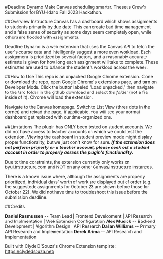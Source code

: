 <!-- ![](./docs/Thumbnail.png)

# Chrome Extension Template
A Chrome Extension created using a template.

## What does this include? 
### Override Chrome's new tab

![](./docs/newtab.gif)

This extension will automatically override the new tab page. A single extension is limited to overriding only one of the three possible pages.

```json
"chrome_url_overrides" : {
    "newtab": "newtab.html"
},
```

Just delete the above block from the `manifest.json` file to remove the entry point of this functionality. If you want to remove all references to this code, you'll also have to delete files from folder and references from webpack.

### Options page

![](./docs/options.gif)

This extension supports the use of an options page. 

```json
"options_page": "options.html",
```

Just delete the above block from the `manifest.json` file to remove the entry point of this functionality. If you want to remove all references to this code, you'll also have to delete files from folder and references from webpack.

### Action and popup

![](./docs/popup.gif)

An action is an icon that shows up in the toolbar. This extension will also show an action icon in the toolbar. This extension also supports the use of a popup window, which is a special window after the user clicks the action icon. It also registers a keyboard shortcut to open this action popup. 

```json
"action": {
    "default_popup": "popup.html",
    "default_title": "Open template popup"
},
"commands": {
    "_execute_action": {
        "suggested_key": {
            "default": "Alt + Shift + L"
        }
    }
}
```

Just delete the above block from the `manifest.json` file to remove the entry point of this functionality. If you want to remove all references to this code, you'll also have to delete files from folder and references from webpack.

### Content script

![](./docs/contentscript.gif)

This extension injects a content scripts into a website that matches the github.com domain. At this stage, it only prints a value to the console, but you can build on top of that pretty easily. 

```json
"content_scripts": [{
    "matches": ["*://github.com/*"],
    "js": ["content_scripts.js"]
}],
```

Just delete the above block from the `manifest.json` file to remove the entry point of this functionality. If you want to remove all references to this code, you'll also have to delete files from folder and references from webpack.

### A background script

![](./docs/background.gif)

This extension also comes baked in with a background script. This only listens for a single event at the moment and redirects the user to my website, but you should be able to build on top of this pretty easily.

```json
"background": {
    "service_worker": "background.js"
},
```

Just delete the above block from the `manifest.json` file to remove the entry point of this functionality. If you want to remove all references to this code, you'll also have to delete files from folder and references from webpack.

### Custom keyboard commands

![](./docs/badge.gif)

This extension also comes baked in with two keyboard commands that will set different badges to the action icon. The background script contains the event listeners for this. This functionality is only provided for demo purpose only. 

```json
"commands": {
    "turn-on": {
        "suggested_key": {
            "default": "Alt + Shift + M"
        },
        "description": "Adds an ON badge to the action icon."
    },
    "turn-off": {
        "suggested_key": {
            "default": "Alt + Shift + N"
        },
        "description": "Adds an OFF badge to the action icon."
    }
}
```

Just delete the above block from the `manifest.json` file to remove the entry point of this functionality. If you want to remove all references to this code, you'll also have to delete files from folder and references from webpack.

### Omnibox

![](./docs/omnibox.gif)

This extension support the omnibox feature which can be triggered by typing in `@@` in the omnibox, i.e., Chrome's address bar. An event is added in the background script which will take the text value and open up 3 tabs to social media sites with the text value as the usernames. The background script contains the event listeners for this. 

```json
"omnibox": { 
    "keyword" : "@@" 
},  
```

Just delete the above block from the `manifest.json` file to remove the entry point of this functionality. If you want to remove all references to this code, you'll also have to delete files from folder and references from webpack.

### Permissions

![](./docs/storagepermissions.gif)

This repo uses the `chrome.storage.sync` API to demonstrate a simple get and set of a storage value. To be able to use Chrome storage, we need to add it to the permissions list like the snippet below. 

```json
"permissions": [
    "storage"
],
```

Just delete the above block from the `manifest.json` file to remove the permissions and also all references to storage. 

## Building and testing it locally
Run `npm run build:prod` first to produce production ready files in the `dist` folder. Follow [these instructions](https://superuser.com/a/247654) to install this extension locally. Use the generated `dist` folder as the folder containing the extensions code to load. Once installed, the extension will take effect and you should be able to spot all the changes.

For front-end changes, like implementing UI updates on the options page, for example, after following the steps above, you could run `npm run build` and that will start webpack. Webpack will monitor for any changes to the code base, compile the changes and the next time you refresh the options page, you should see your new updates.

## Automatic build and deployment
This repository includes a GitHub Workflow file which will build the solution, run tests and test coverage and also publish the extension to the Chrome Web Store.

You will need to add 4 secrets to your GitHub repository and the names should match the names the snippet below. Example, you should have a secret named `CHROME_REFRESH_TOKEN` in your GitHub repo for your Workflow file to have access to this. 

```yaml
refresh-token: ${{ secrets.CHROME_REFRESH_TOKEN }}
client-id: ${{ secrets.CHROME_CLIENT_ID }}
client-secret: ${{ secrets.CHROME_CLIENT_SECRET }}
file-name: './extension.zip'
app-id: ${{ secrets.CHROME_APP_ID }}
```

The values for `CHROME_REFRESH_TOKEN`, `CHROME_CLIENT_ID` and `CHROME_CLIENT_SECRET` can be retrieved by following [this guide](https://github.com/ClydeDz/google-api-keys-docs/blob/main/How%20to%20generate%20Google%20API%20keys.md). 

To obtain the `CHROME_APP_ID`, you'll need to upload a version of your Chrome extension to the Chrome Web Store Developer Dashboard. This will create a draft version of your extension and generate an ID for you. Each extension gets a unique ID. 

## Design assets
This repo has boilerplate icons and images which you'd want to replace with something apt to the extension you're building. Duplicate my [Figma Chrome extension template](https://www.figma.com/community/file/1127061326249481158) to get started with your design requirements for your Chrome extension.

## Credits
Developed by [Clyde D'Souza](https://clydedsouza.net/) -->

#Deadline Dynamo
Make Canvas scheduling smarter.
Theseus Crew's Submission for BYU-Idaho Fall 2023 Hackathon.

##Overview
Instructure Canvas has a dashboard which shows assignments to students primarily by due date. This can create bad time management and a false sense of security as some days seem completely open, while others are flooded with assignments.

Deadline Dynamo is a web extension that uses the Canvas API to fetch the user's course data and intelligently suggest a more even workload. Each assignment is prioritized by several factors, and a reasonably accurate estimate is given for how long each assignment will take to complete. These estimates are used to balance the student's workload across the week.

##How to Use
This repo is an unpacked Google Chrome extension. Clone or download the repo, open Google Chrome's extensions page, and turn on Developer Mode. Click the button labeled "Load unpacked," then navigate to the /src folder in the github download and select *the folder* (not a file inside of it). Chrome will load the extension.

Navigate to the Canvas homepage. Switch to List View (three dots in the corner) and reload the page, if applicable. You will see your normal dashboard get replaced with our time-organized one.

##Limitations
The plugin has ONLY been tested on student accounts. We did not have access to teacher accounts on which we could test the extension. Viewing the dashboard in student preview mode might display proper functionality, but we just don't know for sure. ***If the extension does not perform properly on a teacher account, please seek out a student account in order to properly assess the plugin's functionality.***

Due to time constraints, the extension currently only works on byui.instructure.com and NOT on any other Canvas/Instructure instances.

There is a known issue where, although the assignments are properly prioritized, individual days' worth of work are displayed out of order (e.g. the suggestede assignments for October 23 are shown before those for October 22). We did not have time to troubleshoot this issue before the submission deadline.

##Credits 

**Daniel Rasmussen** -- Team Lead | Frontend Development | API Research and Implmentation | Web Extension Configuration
**Alex Musick** -- Backend Development | Algorithm Design | API Research
**Dallan Williams** -- Primary API Research and Implementation
**Derek Arima** -- API Research and Implementation

Built with Clyde D'Souza's Chrome Extension template: https://clydedsouza.net/